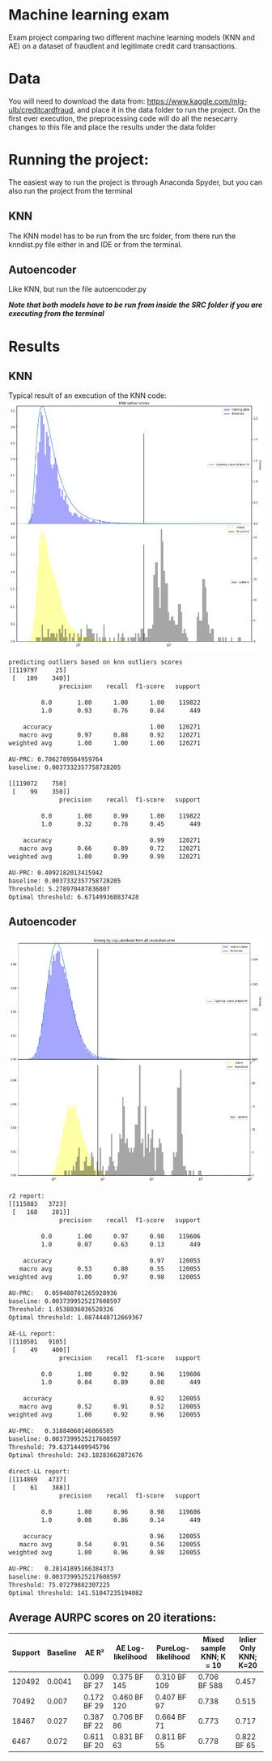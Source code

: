 # Machine learning exam
Exam project comparing two different machine learning models (KNN and AE) on a dataset of fraudlent and legitimate credit card transactions.

# Data
You will need to download the data from: https://www.kaggle.com/mlg-ulb/creditcardfraud, and place it in the data folder to run the project. On the first ever execution, the preprocessing code will do all the nesecarry changes to this file and place the results under the data folder

# Running the project:
The easiest way to run the project is through Anaconda Spyder, but you can also run the project from the terminal
## KNN
The KNN model has to be run from the src folder, from there run the knndist.py file either in and IDE or from the terminal.

## Autoencoder
Like KNN, but run the file autoencoder.py

***Note that both models have to be run from inside the SRC folder if you are executing from the terminal***
# Results
## KNN
Typical result of an execution of the KNN code:
![KNN image](img/knn.png)
```
predicting outliers based on knn outliers scores
[[119797     25]
 [   109    340]]
              precision    recall  f1-score   support

         0.0       1.00      1.00      1.00    119822
         1.0       0.93      0.76      0.84       449

    accuracy                           1.00    120271
   macro avg       0.97      0.88      0.92    120271
weighted avg       1.00      1.00      1.00    120271

AU-PRC: 0.7062789564959764
baseline: 0.0037332357758728205

[[119072    750]
 [    99    350]]
              precision    recall  f1-score   support

         0.0       1.00      0.99      1.00    119822
         1.0       0.32      0.78      0.45       449

    accuracy                           0.99    120271
   macro avg       0.66      0.89      0.72    120271
weighted avg       1.00      0.99      0.99    120271

AU-PRC: 0.4092182013415942
baseline: 0.0037332357758728205
Threshold: 5.278970487836807
Optimal threshold: 6.671499368837428
```
## Autoencoder
![Ae-ll](img/Ae-LL.png)

```
r2 report:
[[115883   3723]
 [   168    281]]
              precision    recall  f1-score   support

         0.0       1.00      0.97      0.98    119606
         1.0       0.07      0.63      0.13       449

    accuracy                           0.97    120055
   macro avg       0.53      0.80      0.55    120055
weighted avg       1.00      0.97      0.98    120055

AU-PRC:   0.059480701265928936
baseline: 0.0037399525217608597
Threshold: 1.0538036036520326
Optimal threshold: 1.0874440712669367

AE-LL report:
[[110501   9105]
 [    49    400]]
              precision    recall  f1-score   support

         0.0       1.00      0.92      0.96    119606
         1.0       0.04      0.89      0.08       449

    accuracy                           0.92    120055
   macro avg       0.52      0.91      0.52    120055
weighted avg       1.00      0.92      0.96    120055

AU-PRC:   0.31884060146866505
baseline: 0.0037399525217608597
Threshold: 79.63714409945796
Optimal threshold: 243.18283662872676

direct-LL report:
[[114869   4737]
 [    61    388]]
              precision    recall  f1-score   support

         0.0       1.00      0.96      0.98    119606
         1.0       0.08      0.86      0.14       449

    accuracy                           0.96    120055
   macro avg       0.54      0.91      0.56    120055
weighted avg       1.00      0.96      0.98    120055

AU-PRC:   0.28141895166384373
baseline: 0.0037399525217608597
Threshold: 75.07279882307225
Optimal threshold: 141.51047235194082
```
## Average AURPC scores on 20 iterations:

| Support | Baseline | AE R²       | AE Log-likelihood | PureLog-likelihood | Mixed sample KNN; K = 10 | Inlier Only KNN; K=20 |
|---------|----------|-------------|-------------------|--------------------|--------------------------|-----------------------|
| 120492  | 0.0041   | 0.099 BF 27  | 0.375 BF 145      | 0.310 BF 109       | 0.706 BF 588             | 0.457                |
| 70492   | 0.007    | 0.172 BF 29  | 0.460 BF 120      | 0.407 BF 97        | 0.738                    | 0.515                |
| 18467   | 0.027    | 0.387 BF 22  | 0.706 BF 86       | 0.664 BF 71        | 0.773                    | 0.717                |
| 6467    | 0.072    | 0.611 BF 20  | 0.831 BF 63       | 0.811 BF 55        | 0.778                    | 0.822 BF 65          |
